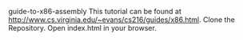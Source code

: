 guide-to-x86-assembly
This tutorial can be found at http://www.cs.virginia.edu/~evans/cs216/guides/x86.html.
Clone the Repository.
Open index.html in your browser.

